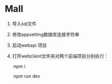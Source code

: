 # Mall

1. 导入sql文件

2. 修改appsetting数据库连接字符串

3. 启动webapi 项目

4. 打开webclient文件夹对两个前端项目分别执行：

   ​          npm i

   ​         npm run dev